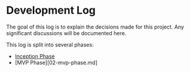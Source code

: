 # Development Log
The goal of this log is to explain the decisions made for this project.
Any significant discussions will be documented here.

This log is split into several phases:

* [Inception Phase](01-inception-phase.md)
* [MVP Phase][02-mvp-phase.md]
